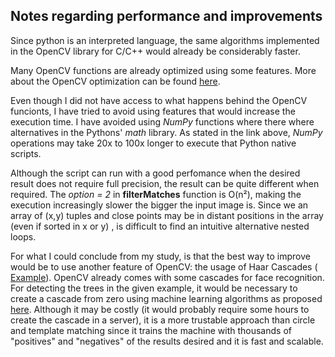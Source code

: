
## Notes regarding performance and improvements
Since python is an interpreted language, the same algorithms implemented in the OpenCV library for C/C++ would already be considerably
faster.

Many OpenCV functions are already optimized using some features. More about the OpenCV optimization can be found 
[here](http://docs.opencv.org/trunk/dc/d71/tutorial_py_optimization.html). 

Even though I did not have access to what happens behind the OpenCV funcionts, I have tried to avoid using features that would increase
the execution time. I have avoided using *NumPy* functions where there where alternatives in the Pythons' *math* library. As stated in
the link above, *NumPy* operations may take 20x to 100x longer to execute that Python native scripts.

Although the script can run with a good perfomance when the desired result does not require full precision, the result can be quite
different when required. The *option = 2* in **filterMatches** function is O(n²), making the execution increasingly slower the bigger the
input image is. Since we an array of (x,y) tuples and close points may be in distant positions in the array (even if sorted in x or y) , 
is difficult to find an intuitive alternative nested loops.

For what I could conclude from my study, is that the best way to improve would be to use another feature of OpenCV: the usage of 
Haar Cascades ( [Example](http://docs.opencv.org/trunk/d7/d8b/tutorial_py_face_detection.html)). OpenCV already comes 
with some cascades for face recognition. For detecting the trees in the given example, it would be necessary to create a cascade from zero
using machine learning algorithms as proposed [here](http://johnallen.github.io/opencv-object-detection-tutorial/). Although it may be
costly (it would probably require some hours to create the cascade in a server), it is a more trustable approach than circle and template
matching since it trains the machine with  thousands of "positives" and  "negatives" of the results desired and it is fast and scalable.

